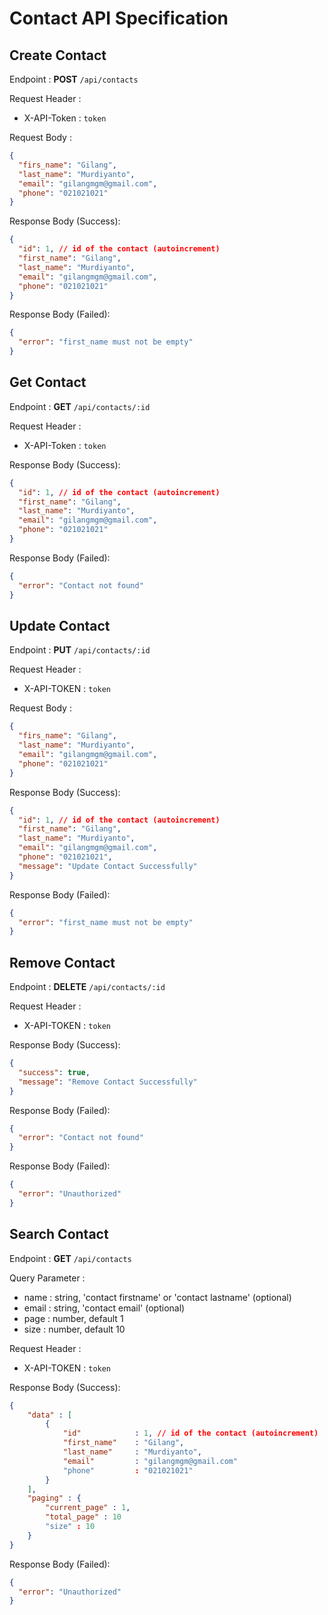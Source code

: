 # **Contact API Specification**

## Create Contact

Endpoint : **POST** `/api/contacts`

Request Header :

- X-API-Token : `token`

Request Body :

```json
{
  "firs_name": "Gilang",
  "last_name": "Murdiyanto",
  "email": "gilangmgm@gmail.com",
  "phone": "021021021"
}
```

Response Body (Success):

```json
{
  "id": 1, // id of the contact (autoincrement)
  "first_name": "Gilang",
  "last_name": "Murdiyanto",
  "email": "gilangmgm@gmail.com",
  "phone": "021021021"
}
```

Response Body (Failed):

```json
{
  "error": "first_name must not be empty"
}
```

## Get Contact

Endpoint : **GET** `/api/contacts/:id`

Request Header :

- X-API-Token : `token`

Response Body (Success):

```json
{
  "id": 1, // id of the contact (autoincrement)
  "first_name": "Gilang",
  "last_name": "Murdiyanto",
  "email": "gilangmgm@gmail.com",
  "phone": "021021021"
}
```

Response Body (Failed):

```json
{
  "error": "Contact not found"
}
```

## Update Contact

Endpoint : **PUT** `/api/contacts/:id`

Request Header :

- X-API-TOKEN : `token`

Request Body :

```json
{
  "firs_name": "Gilang",
  "last_name": "Murdiyanto",
  "email": "gilangmgm@gmail.com",
  "phone": "021021021"
}
```

Response Body (Success):

```json
{
  "id": 1, // id of the contact (autoincrement)
  "first_name": "Gilang",
  "last_name": "Murdiyanto",
  "email": "gilangmgm@gmail.com",
  "phone": "021021021",
  "message": "Update Contact Successfully"
}
```

Response Body (Failed):

```json
{
  "error": "first_name must not be empty"
}
```

## Remove Contact

Endpoint : **DELETE** `/api/contacts/:id`

Request Header :

- X-API-TOKEN : `token`

Response Body (Success):

```json
{
  "success": true,
  "message": "Remove Contact Successfully"
}
```

Response Body (Failed):

```json
{
  "error": "Contact not found"
}
```

Response Body (Failed):

```json
{
  "error": "Unauthorized"
}
```

## Search Contact

Endpoint : **GET** `/api/contacts`

Query Parameter :

- name : string, 'contact firstname' or 'contact lastname' (optional)
- email : string, 'contact email' (optional)
- page : number, default 1
- size : number, default 10

Request Header :

- X-API-TOKEN : `token`

Response Body (Success):

```json
{
    "data" : [
        {
            "id"            : 1, // id of the contact (autoincrement)
            "first_name"    : "Gilang",
            "last_name"     : "Murdiyanto",
            "email"         : "gilangmgm@gmail.com"
            "phone"         : "021021021"
        }
    ],
    "paging" : {
        "current_page" : 1,
        "total_page" : 10
        "size" : 10
    }
}
```

Response Body (Failed):

```json
{
  "error": "Unauthorized"
}
```
